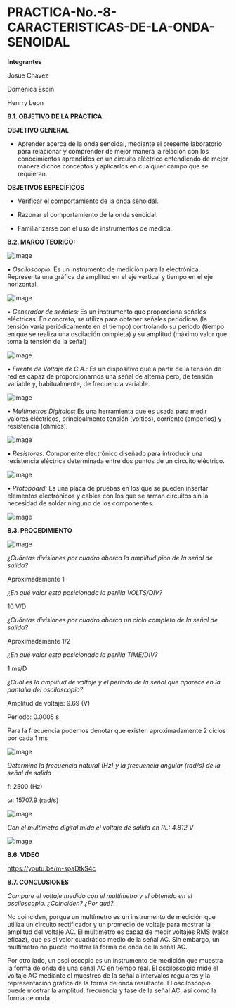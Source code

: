 # PRACTICA-No.-8-CARACTERISTICAS-DE-LA-ONDA-SENOIDAL

**Integrantes**

Josue Chavez

Domenica Espin

Henrry Leon

**8.1. OBJETIVO DE LA PRÁCTICA**

**OBJETIVO GENERAL**

- Aprender acerca de la onda senoidal, mediante el presente laboratorio para relacionar y comprender de mejor manera la relación con los conocimientos aprendidos en un circuito eléctrico entendiendo de mejor manera dichos conceptos y aplicarlos en cualquier campo que se requieran.

**OBJETIVOS ESPECÍFICOS**

- Verificar el comportamiento de la onda senoidal.

- Razonar el comportamiento de la onda senoidal.

- Familiarizarse con el uso de instrumentos de medida.

**8.2. MARCO TEORICO:**

![image](https://user-images.githubusercontent.com/116777118/219368027-cf3313ef-71a0-4734-9807-28b12a8ccf13.png)


• *Osciloscopio:* Es un instrumento de medición para la electrónica. Representa una gráfica de amplitud en el eje vertical y tiempo en el eje horizontal.

![image](https://user-images.githubusercontent.com/116777118/218007618-0a4cfe45-ba96-400b-86c8-6493510b4ed3.png)

• *Generador de señales:* Es un instrumento que proporciona señales eléctricas. En concreto, se utiliza para obtener señales periódicas (la tensión varía periódicamente en el tiempo) controlando su periodo (tiempo en que se realiza una oscilación completa) y su amplitud (máximo valor que toma la tensión de la señal)

![image](https://user-images.githubusercontent.com/116777118/218007493-5ce4a322-3ff7-4776-8c18-d8f8b784cbb7.png)

• *Fuente de Voltaje de C.A.:* Es un dispositivo que a partir de la tensión de red es capaz de proporcionarnos una señal de alterna pero, de tensión variable y, habitualmente, de frecuencia variable.

![image](https://user-images.githubusercontent.com/116777118/202655992-b76f28ec-5b39-40c2-972a-ab07f4078448.png)

• *Multímetros Digitales:* Es una herramienta que es usada para medir valores eléctricos, principalmente tensión (voltios), corriente (amperios) y resistencia (ohmios).

![image](https://user-images.githubusercontent.com/116777118/202656052-21cb49c9-117a-46d3-a033-ba19b86a50ed.png)

• *Resistores:* Componente electrónico diseñado para introducir una resistencia eléctrica determinada entre dos puntos de un circuito eléctrico.

![image](https://user-images.githubusercontent.com/116777118/202656190-eb7c02f1-032c-4da9-aa9d-735a50956092.png)

• *Protoboard:* Es una placa de pruebas en los que se pueden insertar elementos electrónicos y cables con los que se arman circuitos sin la necesidad de soldar ninguno de los componentes.

![image](https://user-images.githubusercontent.com/116777118/202656481-fff9b413-cfc1-4586-9ab8-bdf0a4e3c9f5.png)

**8.3. PROCEDIMIENTO**

![image](https://user-images.githubusercontent.com/116777118/219366221-2cd4b15e-cc9f-4bcd-8666-fa434159129e.png)

*¿Cuántas divisiones por cuadro abarca la amplitud pico de la señal de salida?*

Aproximadamente 1 

*¿En qué valor está posicionada la perilla VOLTS/DIV?* 

10 V/D

*¿Cuántas divisiones por cuadro abarca un ciclo completo de la señal de salida?*

Aproximadamente 1/2

*¿En qué valor está posicionada la perilla TIME/DIV?*  

1 ms/D

*¿Cuál es la amplitud de voltaje y el periodo de la señal que aparece en la pantalla del osciloscopio?*

Amplitud de voltaje:  9.69 (V) 

Periodo:  0.0005 s

Para la frecuencia podemos denotar que existen aproximadamente 2 ciclos por cada 1 ms 

![image](https://user-images.githubusercontent.com/116777118/219366783-bf228a7f-dba9-4125-8866-78e3cb8a6cb3.png)

*Determine la frecuencia natural (Hz) y la frecuencia angular (rad/s) de la señal de salida*

f:  2500 (Hz) 

ω:  15707.9 (rad/s) 

![image](https://user-images.githubusercontent.com/116777118/219366968-5970c79c-e29f-4c79-bc2b-340acc0865aa.png)

*Con el multímetro digital mida el voltaje de salida en RL:  4.812  V*

![image](https://user-images.githubusercontent.com/116777118/219367044-b75a7af0-1115-4ab5-8b7e-60c32d137e45.png)

**8.6. VIDEO**

https://youtu.be/m-spaDtkS4c

**8.7. CONCLUSIONES**

*Compare el voltaje medido con el multímetro y el obtenido en el osciloscopio. ¿Coinciden? ¿Por qué?.*

No coinciden, porque un multímetro es un instrumento de medición que utiliza un circuito rectificador y un promedio de voltaje para mostrar la amplitud del voltaje AC. El multímetro es capaz de medir voltajes RMS (valor eficaz), que es el valor cuadrático medio de la señal AC. Sin embargo, un multímetro no puede mostrar la forma de onda de la señal AC.

Por otro lado, un osciloscopio es un instrumento de medición que muestra la forma de onda de una señal AC en tiempo real. El osciloscopio mide el voltaje AC mediante el muestreo de la señal a intervalos regulares y la representación gráfica de la forma de onda resultante. El osciloscopio puede mostrar la amplitud, frecuencia y fase de la señal AC, así como la forma de onda.








